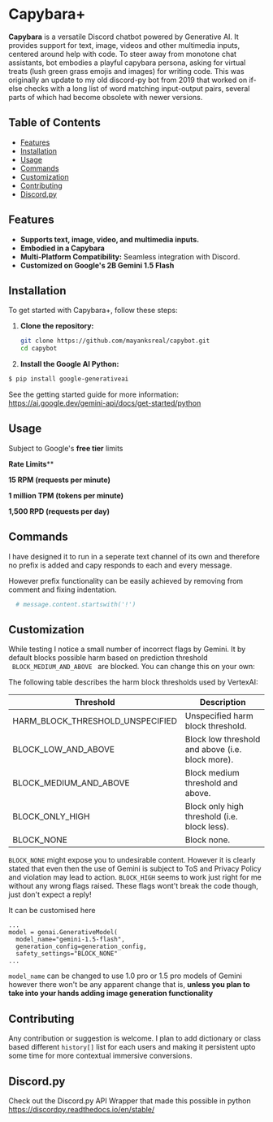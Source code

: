 # Capybara+

**Capybara** is a versatile Discord chatbot powered by Generative AI. It provides support for text, image, videos and other multimedia inputs, centered around help with code. To steer away from monotone chat assistants, bot embodies a playful capybara persona, asking for virtual treats (lush green grass emojis and images) for writing code. 
This was originally an update to my old discord-py bot from 2019 that worked on if-else checks with a long list of word matching input-output pairs, several parts of which had become obsolete with newer versions.

## Table of Contents

- [Features](#features)
- [Installation](#installation)
- [Usage](#usage)
- [Commands](#commands)
- [Customization](#customization)
- [Contributing](#contributing)
- [Discord.py](#discordpy)

## Features

- **Supports text, image, video, and multimedia inputs.**
- **Embodied in a Capybara**
- **Multi-Platform Compatibility:** Seamless integration with Discord.
- **Customized on Google's 2B Gemini 1.5 Flash** 

## Installation

To get started with Capybara+, follow these steps:

1. **Clone the repository:**
   ```bash
   git clone https://github.com/mayanksreal/capybot.git
   cd capybot

   
2. **Install the Google AI Python:**
  ```bash
  $ pip install google-generativeai 
  ```
See the getting started guide for more information:
https://ai.google.dev/gemini-api/docs/get-started/python

 ## Usage
Subject to Google's **free tier** limits

**Rate Limits****

**15 RPM (requests per minute)**

**1 million TPM (tokens per minute)**

**1,500 RPD (requests per day)**

## Commands

I have designed it to run in a seperate text channel of its own and therefore no prefix is added and capy responds to each and every message.

However prefix functionality can be easily achieved by removing from comment and fixing indentation.

  ```python
    # message.content.startswith('!')
  ```
## Customization

While testing I notice a small number of incorrect flags by Gemini. It by default blocks possible harm based on prediction threshold \
<code> BLOCK_MEDIUM_AND_ABOVE </code> are blocked. You can change this on your own:

The following table describes the harm block thresholds used by VertexAI:

| Threshold                          | Description                                |
|------------------------------------|--------------------------------------------|
| HARM_BLOCK_THRESHOLD_UNSPECIFIED   | Unspecified harm block threshold.          |
| BLOCK_LOW_AND_ABOVE                | Block low threshold and above (i.e. block more). |
| BLOCK_MEDIUM_AND_ABOVE             | Block medium threshold and above.          |
| BLOCK_ONLY_HIGH                    | Block only high threshold (i.e. block less). |
| BLOCK_NONE                         | Block none.                                |

`BLOCK_NONE` might expose you to undesirable content. However it is clearly stated that even then the use of Gemini is subject to ToS and Privacy Policy and violation may lead to action. `BLOCK_HIGH` seems to work just right for me without any wrong flags raised. These flags wont't break the code though, just don't expect a reply!

It can be customised here
```
...
model = genai.GenerativeModel(
  model_name="gemini-1.5-flash",
  generation_config=generation_config,
  safety_settings="BLOCK_NONE"
...
```

`model_name` can be changed to use 1.0 pro or 1.5 pro models of Gemini however there won't be any apparent change that is, **unless you plan to take into your hands adding image generation functionality** 

## Contributing
Any contribution or suggestion is welcome. I plan to add dictionary or class based different `history[]` list for each users and making it persistent upto some time for more contextual immersive conversions.

## Discord.py

Check out the Discord.py API Wrapper that made this possible in python
https://discordpy.readthedocs.io/en/stable/

